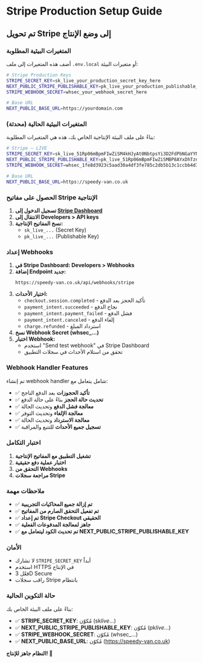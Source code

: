 # Stripe Production Setup Guide

## تم تحويل Stripe إلى وضع الإنتاج

### المتغيرات البيئية المطلوبة

أضف هذه المتغيرات إلى ملف `.env.local` أو متغيرات البيئة:

```bash
# Stripe Production Keys
STRIPE_SECRET_KEY=sk_live_your_production_secret_key_here
NEXT_PUBLIC_STRIPE_PUBLISHABLE_KEY=pk_live_your_production_publishable_key_here
STRIPE_WEBHOOK_SECRET=whsec_your_webhook_secret_here

# Base URL
NEXT_PUBLIC_BASE_URL=https://yourdomain.com
```

### المتغيرات البيئية الحالية (محدثة)

بناءً على ملف البيئة الإنتاجية الخاص بك، هذه هي المتغيرات المطلوبة:

```bash
# Stripe — LIVE
STRIPE_SECRET_KEY=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
NEXT_PUBLIC_STRIPE_PUBLISHABLE_KEY=pk_live_51Rp06mBpmFIwZiSMBP8AYxDhTznhg6vBscxblxthVbk52ilyB4zlnKrC2IcnvVyXF2dv0mvOd2whaTXCZIsEonFo00izEP3DhS
STRIPE_WEBHOOK_SECRET=whsec_1fe8d3923c5aad30a4df3fe785c2db5b13c1ccbb4d3c333b311b5b3f5e366b72

# Base URL
NEXT_PUBLIC_BASE_URL=https://speedy-van.co.uk
```

### الحصول على مفاتيح Stripe الإنتاجية

1. **تسجيل الدخول إلى [Stripe Dashboard](https://dashboard.stripe.com/)**
2. **الانتقال إلى Developers > API keys**
3. **نسخ المفاتيح الإنتاجية:**
   - `sk_live_...` (Secret Key)
   - `pk_live_...` (Publishable Key)

### إعداد Webhooks

1. **في Stripe Dashboard: Developers > Webhooks**
2. **إضافة Endpoint جديد:**
   ```
   https://speedy-van.co.uk/api/webhooks/stripe
   ```
3. **اختيار الأحداث:**
   - `checkout.session.completed` - تأكيد الحجز بعد الدفع
   - `payment_intent.succeeded` - نجاح الدفع
   - `payment_intent.payment_failed` - فشل الدفع
   - `payment_intent.canceled` - إلغاء الدفع
   - `charge.refunded` - استرداد المبلغ
4. **نسخ Webhook Secret (whsec\_...)**
5. **اختبار Webhook:**
   - استخدم "Send test webhook" في Stripe Dashboard
   - تحقق من استلام الأحداث في سجلات التطبيق

### Webhook Handler Features

تم إنشاء webhook handler شامل يتعامل مع:

- ✅ **تأكيد الحجوزات** بعد الدفع الناجح
- ✅ **تحديث حالة الحجز** بناءً على حالة الدفع
- ✅ **معالجة فشل الدفع** وتحديث الحالة
- ✅ **معالجة الإلغاء** وتحديث التوفر
- ✅ **معالجة الاسترداد** وتحديث الحالة
- ✅ **تسجيل جميع الأحداث** للتتبع والمراقبة

### اختبار التكامل

1. **تشغيل التطبيق مع المفاتيح الإنتاجية**
2. **اختبار عملية دفع حقيقية**
3. **التحقق من Webhooks**
4. **مراجعة سجلات Stripe**

### ملاحظات مهمة

- ✅ **تم إزالة جميع المحاكيات التجريبية**
- ✅ **تم تفعيل التحقق الصارم من المفاتيح**
- ✅ **تم إعداد Stripe Checkout الحقيقي**
- ✅ **جاهز لمعالجة المدفوعات الفعلية**
- ✅ **تم تحديث الكود ليتعامل مع NEXT_PUBLIC_STRIPE_PUBLISHABLE_KEY**

### الأمان

- لا تشارك `STRIPE_SECRET_KEY` أبداً
- استخدم HTTPS في الإنتاج
- فعّل 3D Secure
- راقب سجلات Stripe بانتظام

### حالة التكوين الحالية

بناءً على ملف البيئة الخاص بك:

- ✅ **STRIPE_SECRET_KEY**: مُكوّن (sk*live*...)
- ✅ **NEXT_PUBLIC_STRIPE_PUBLISHABLE_KEY**: مُكوّن (pk*live*...)
- ✅ **STRIPE_WEBHOOK_SECRET**: مُكوّن (whsec\_...)
- ✅ **NEXT_PUBLIC_BASE_URL**: مُكوّن (https://speedy-van.co.uk)

**النظام جاهز للإنتاج! 🎉**
